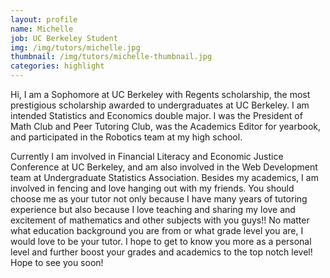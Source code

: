 ```yaml
---
layout: profile
name: Michelle
job: UC Berkeley Student
img: /img/tutors/michelle.jpg
thumbnail: /img/tutors/michelle-thumbnail.jpg
categories: highlight
---
```


Hi, I am a Sophomore at UC Berkeley with Regents scholarship, the most prestigious scholarship awarded to undergraduates at UC Berkeley. I am intended Statistics and Economics double major. I was the President of Math Club and Peer Tutoring Club, was the Academics Editor for yearbook, and participated in the Robotics team at my high school. 
<!--more-->

Currently I am involved in Financial Literacy and Economic Justice Conference at UC Berkeley, and am also involved in the Web Development team at Undergraduate Statistics Association. Besides my academics, I am involved in fencing and love hanging out with my friends. You should choose me as your tutor not only because I have many years of tutoring experience but also because I love teaching and sharing my love and excitement of mathematics and other subjects with you guys!! No matter what education background you are from or what grade level you are, I would love to be your tutor. I hope to get to know you more as a personal level and further boost your grades and academics to the top notch level! Hope to see you soon!
